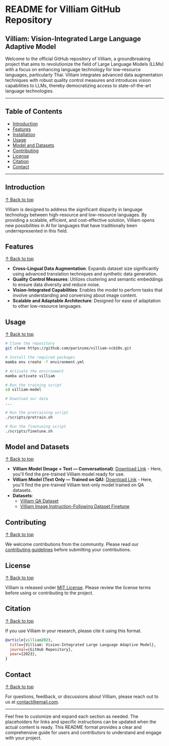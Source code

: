 # README for Villiam GitHub Repository

## Villiam: Vision-Integrated Large Language Adaptive Model

Welcome to the official GitHub repository of Villiam, a groundbreaking project that aims to revolutionize the field of Large Language Models (LLMs) with a focus on enhancing language technology for low-resource languages, particularly Thai. Villiam integrates advanced data augmentation techniques with robust quality control measures and introduces vision capabilities to LLMs, thereby democratizing access to state-of-the-art language technologies.

---

## Table of Contents
- [Introduction](#introduction)
- [Features](#features)
- [Installation](#installation)
- [Usage](#usage)
- [Model and Datasets](#model-and-datasets)
- [Contributing](#contributing)
- [License](#license)
- [Citation](#citation)
- [Contact](#contact)

---

## Introduction
[↑ Back to top](#table-of-contents)

Villiam is designed to address the significant disparity in language technology between high-resource and low-resource languages. By providing a scalable, efficient, and cost-effective solution, Villiam opens new possibilities in AI for languages that have traditionally been underrepresented in this field.

## Features
[↑ Back to top](#table-of-contents)

- **Cross-Lingual Data Augmentation**: Expands dataset size significantly using advanced translation techniques and synthetic data generation.
- **Quality Control Measures**: Utilizes clustering and semantic embeddings to ensure data diversity and reduce noise.
- **Vision-Integrated Capabilities**: Enables the model to perform tasks that involve understanding and conversing about image content.
- **Scalable and Adaptable Architecture**: Designed for ease of adaptation to other low-resource languages.

## Usage
[↑ Back to top](#table-of-contents)

```bash
# Clone the repository
git clone https://github.com/parinzee/villiam-scb10x.git

# Install the required packages
mamba env create -f environment.yml

# Activate the environment
mamba activate villiam

# Run the training script
cd villiam-model

# Download our data
...

# Run the pretraining script
./scripts/pretrain.sh

# Run the finetuning script
./scripts/finetune.sh
```

## Model and Datasets
[↑ Back to top](#table-of-contents)

- **Villiam Model (Image + Text —  Conversational)**: [Download Link](#) - Here, you'll find the pre-trained Villiam model ready for use.
- **Villiam Model (Text Only —  Trained on QA)**: [Download Link](https://huggingface.co/parinzee/villiam-qa-100-beta-7b) - Here, you'll find the pre-trained Villiam text-only model trained on QA datasets.
- **Datasets**:
    - [Villiam QA Dataset](https://huggingface.co/datasets/parinzee/claq-qa-thai-dataset)
    - [Villiam Image Instruction-Following Dataset Finetune](https://huggingface.co/datasets/senmeetechin/LLaVA-TH)

## Contributing
[↑ Back to top](#table-of-contents)

We welcome contributions from the community. Please read our [contributing guidelines](CONTRIBUTING.md) before submitting your contributions.

## License
[↑ Back to top](#table-of-contents)

Villiam is released under [MIT License](LICENSE). Please review the license terms before using or contributing to the project.

## Citation
[↑ Back to top](#table-of-contents)

If you use Villiam in your research, please cite it using this format.

```bibtex
@article{villiam2023,
  title={Villiam: Vision-Integrated Large Language Adaptive Model},
  journal={GitHub Repository},
  year={2023},
}
```

## Contact
[↑ Back to top](#table-of-contents)

For questions, feedback, or discussions about Villiam, please reach out to us at [contact@email.com](mailto:contact@email.com).

---

Feel free to customize and expand each section as needed. The placeholders for links and specific instructions can be updated when the actual content is ready. This README format provides a clear and comprehensive guide for users and contributors to understand and engage with your project.